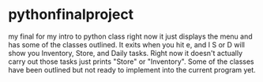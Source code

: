 # pythonfinalproject
my final for my intro to python class
right now it just displays the menu and has some of the classes outlined. It exits when you hit e, and I S or D will show you Inventory, Store, and Daily tasks. Right now it doesn't actually carry out those tasks just prints "Store" or "Inventory". Some of the classes have been outlined but not ready to implement into the current program yet.
